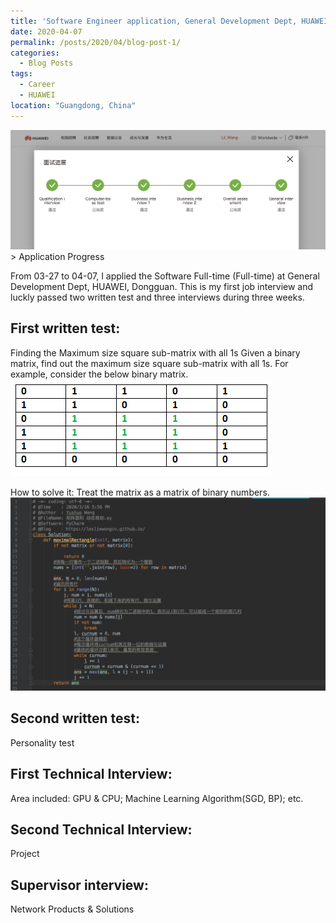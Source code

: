 ```yaml
---
title: 'Software Engineer application, General Development Dept, HUAWEI, China'
date: 2020-04-07
permalink: /posts/2020/04/blog-post-1/
categories:
  - Blog Posts
tags:
  - Career
  - HUAWEI 
location: "Guangdong, China"
---
```

<img src='/images/HUAWEIapplication.png'>
> Application Progress

From 03-27 to 04-07, I applied the Software Full-time (Full-time) at General Development Dept, HUAWEI, Dongguan. This is my first job interview and luckly passed two written test and three interviews during three weeks.

First written test:
------
Finding the Maximum size square sub-matrix with all 1s
Given a binary matrix, find out the maximum size square sub-matrix with all 1s.
For example, consider the below binary matrix.
<img src='/images/Maximum-size-square-sub-matrix-with-all-1s.png'>

How to solve it:
Treat the matrix as a matrix of binary numbers.
<img src='/images/0407code.png'>

Second written test:
------
Personality test

First Technical Interview:
------
Area included: GPU & CPU; Machine Learning Algorithm(SGD, BP); etc.


Second Technical Interview:
------
Project

Supervisor interview:
------


Network Products & Solutions


